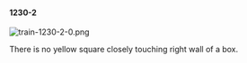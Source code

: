 #### 1230-2
![train-1230-2-0.png](https://github.com/lil-lab/nlvr/raw/master/nlvr/train/images/59/train-1230-2-0.png "train-1230-2-0.png")

There is no yellow square closely touching right wall of a box.